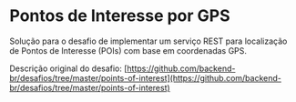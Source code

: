 # Pontos de Interesse por GPS

Solução para o desafio de implementar um serviço REST para localização de Pontos de Interesse (POIs) com base em coordenadas GPS.

Descrição original do desafio: [https://github.com/backend-br/desafios/tree/master/points-of-interest](https://github.com/backend-br/desafios/tree/master/points-of-interest)
